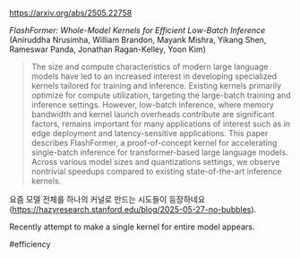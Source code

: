 https://arxiv.org/abs/2505.22758

*FlashFormer: Whole-Model Kernels for Efficient Low-Batch Inference* (Aniruddha Nrusimha, William Brandon, Mayank Mishra, Yikang Shen, Rameswar Panda, Jonathan Ragan-Kelley, Yoon Kim)

> The size and compute characteristics of modern large language models have led to an increased interest in developing specialized kernels tailored for training and inference. Existing kernels primarily optimize for compute utilization, targeting the large-batch training and inference settings. However, low-batch inference, where memory bandwidth and kernel launch overheads contribute are significant factors, remains important for many applications of interest such as in edge deployment and latency-sensitive applications. This paper describes FlashFormer, a proof-of-concept kernel for accelerating single-batch inference for transformer-based large language models. Across various model sizes and quantizations settings, we observe nontrivial speedups compared to existing state-of-the-art inference kernels.

요즘 모델 전체를 하나의 커널로 만드는 시도들이 등장하네요 (https://hazyresearch.stanford.edu/blog/2025-05-27-no-bubbles).

<english>
Recently attempt to make a single kernel for entire model appears.
</english>

#efficiency 